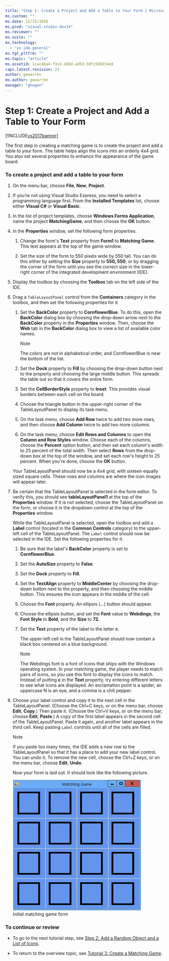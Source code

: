 ```yaml
---
title: "Step 1: Create a Project and Add a Table to Your Form | Microsoft Docs"
ms.custom: ""
ms.date: 11/15/2016
ms.prod: "visual-studio-dev14"
ms.reviewer: ""
ms.suite: ""
ms.technology: 
  - "vs-ide-general"
ms.tgt_pltfrm: ""
ms.topic: "article"
ms.assetid: 1cac4ba4-f3cd-43bd-ad5d-50fc599234e8
caps.latest.revision: 21
author: gewarren
ms.author: gewarren
manager: "ghogen"
---
```

# Step 1: Create a Project and Add a Table to Your Form
[!INCLUDE[vs2017banner](../includes/vs2017banner.md)]

The first step in creating a matching game is to create the project and add a table to your form. The table helps align the icons into an orderly 4x4 grid. You also set several properties to enhance the appearance of the game board.  
  
### To create a project and add a table to your form  
  
1.  On the menu bar, choose **File**, **New**, **Project**.  
  
2.  If you’re not using Visual Studio Express, you need to select a programming language first. From the **Installed Templates** list, choose either **Visual C#** or **Visual Basic**.  
  
3.  In the list of project templates, choose **Windows Forms Application**, name the project **MatchingGame**, and then choose the **OK** button.  
  
4.  In the **Properties** window, set the following form properties.  
  
    1.  Change the form's **Text** property from **Form1** to **Matching Game**. This text appears at the top of the game window.  
  
    2.  Set the size of the form to 550 pixels wide by 550 tall. You can do this either by setting the **Size** property to **550, 550**, or by dragging the corner of the form until you see the correct size in the lower-right corner of the integrated development environment (IDE).  
  
5.  Display the toolbox by choosing the **Toolbox** tab on the left side of the IDE.  
  
6.  Drag a `TableLayoutPanel` control from the **Containers** category in the toolbox, and then set the following properties for it.  
  
    1.  Set the **BackColor** property to **CornflowerBlue**. To do this, open the **BackColor** dialog box by choosing the drop-down arrow next to the **BackColor** property in the **Properties** window.  Then, choose the **Web** tab in the **BackColor** dialog box to view a list of available color names.  
  
        > [!NOTE]
        >  The colors are not in alphabetical order, and CornflowerBlue is near the bottom of the list.  
  
    2.  Set the **Dock** property to **Fill** by choosing the drop-down button next to the property and choosing the large middle button. This spreads the table out so that it covers the entire form.  
  
    3.  Set the **CellBorderStyle** property to **Inset**. This provides visual borders between each cell on the board.  
  
    4.  Choose the triangle button in the upper-right corner of the TableLayoutPanel to display its task menu.  
  
    5.  On the task menu, choose **Add Row** twice to add two more rows, and then choose **Add Column** twice to add two more columns.  
  
    6.  On the task menu, choose **Edit Rows and Columns** to open the **Column and Row Styles** window. Choose each of the columns, choose the **Percent** option button, and then set each column's width to 25 percent of the total width. Then select **Rows** from the drop-down box at the top of the window, and set each row's height to 25 percent. When you're done, choose the **OK** button.  
  
     Your TableLayoutPanel should now be a 4x4 grid, with sixteen equally sized square cells. These rows and columns are where the icon images will appear later.  
  
7.  Be certain that the TableLayoutPanel is selected in the form editor. To verify this, you should see **tableLayoutPanel1** at the top of the **Properties** window. If it is not selected, choose the TableLayoutPanel on the form, or choose it in the dropdown control at the top of the **Properties** window.  
  
     While the TableLayoutPanel is selected, open the toolbox and add a **Label** control (located in the **Common Controls** category) to the upper-left cell of the TableLayoutPanel. The `Label` control should now be selected in the IDE. Set the following properties for it.  
  
    1.  Be sure that the label's **BackColor** property is set to **CornflowerBlue**.  
  
    2.  Set the **AutoSize** property to **False**.  
  
    3.  Set the **Dock** property to **Fill**.  
  
    4.  Set the **TextAlign** property to **MiddleCenter** by choosing the drop-down button next to the property, and then choosing the middle button. This ensures the icon appears in the middle of the cell.  
  
    5.  Choose the **Font** property. An ellipsis (…) button should appear.  
  
    6.  Choose the ellipsis button, and set the **Font** value to **Webdings**, the **Font Style** to **Bold**, and the **Size** to **72**.  
  
    7.  Set the **Text** property of the label to the letter **c**.  
  
         The upper-left cell in the TableLayoutPanel should now contain a black box centered on a blue background.  
  
        > [!NOTE]
        >  The Webdings font is a font of icons that ships with the Windows operating system. In your matching game, the player needs to match pairs of icons, so you use this font to display the icons to match. Instead of putting **c** in the **Text** property, try entering different letters to see what icons are displayed. An exclamation point is a spider, an uppercase N is an eye, and a comma is a chili pepper.  
  
8.  Choose your label control and copy it to the next cell in the TableLayoutPanel. (Choose the Ctrl+C keys, or on the menu bar, choose **Edit**, **Copy**.) Then paste it. (Choose the Ctrl+V keys, or on the menu bar, choose **Edit**, **Paste**.) A copy of the first label appears in the second cell of the TableLayoutPanel. Paste it again, and another label appears in the third cell. Keep pasting `Label` controls until all of the cells are filled.  
  
    > [!NOTE]
    >  If you paste too many times, the IDE adds a new row to the TableLayoutPanel so that it has a place to add your new label control. You can undo it. To remove the new cell, choose the Ctrl+Z keys, or on the menu bar, choose **Edit**, **Undo**.  
  
     Now your form is laid out. It should look like the following picture.  
  
     ![Initial matching game form](../ide/media/express-tut4step1.png "Express_Tut4Step1")  
Initial matching game form  
  
### To continue or review  
  
-   To go to the next tutorial step, see [Step 2: Add a Random Object and a List of Icons](../ide/step-2-add-a-random-object-and-a-list-of-icons.md).  
  
-   To return to the overview topic, see [Tutorial 3: Create a Matching Game](../ide/tutorial-3-create-a-matching-game.md).



